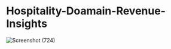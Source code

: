 # Hospitality-Doamain-Revenue-Insights


![Screenshot (724)](https://github.com/githubbid/Hospitality-Doamain-Revenue-Insights/assets/98523143/2a604b4a-a38c-412e-af9a-73ccc20bcad8)



